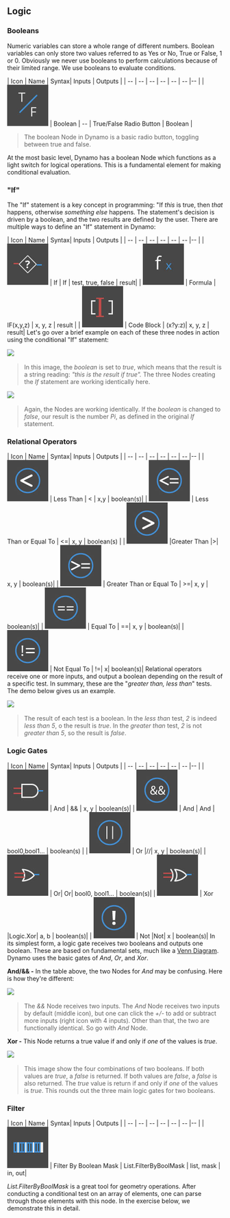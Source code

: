 ## Logic

### Booleans
Numeric variables can store a whole range of different numbers. Boolean
variables can only store two values referred to as Yes or No, True or False,
1 or 0. Obviously we never use booleans to perform calculations because of their
limited range. We use booleans to evaluate conditions.

| Icon | Name | Syntax| Inputs | Outputs |
| -- | -- | -- | -- | -- | -- |-- |
| ![](../images/icons/DSCoreNodesUI-BoolSelector-Large.jpg) | Boolean | -- | True/False Radio Button | Boolean |
> The boolean Node in Dynamo is a basic radio button, toggling between true and false.

At the most basic level, Dynamo has a boolean Node which functions as a light switch for logical operations.  This is a fundamental element for making conditional evaluation.

### "If"
The "If" statement is a key concept in programming: "If *this* is true, then *that* happens, otherwise *something else* happens.  The statement's decision is driven by a boolean, and the two results are defined by the user.  There are multiple ways to define an "If" statement in Dynamo:

| Icon | Name | Syntax| Inputs | Outputs |
| -- | -- | -- | -- | -- | -- |-- |
| ![](../images/icons/DSCoreNodesUI-Logic-If-Large.jpg) | If | If | test, true, false | result|
| ![](../images/icons/DSCoreNodesUI-Formula-Large.jpg) | Formula | IF(x,y,z) | x, y, z | result |
| ![](../images/icons/Dynamo-Nodes-CodeBlockNodeModel-Large.jpg) | Code Block | (x?y:z)| x, y, z | result|
Let's go over a brief example on each of these three nodes in action using the conditional "If" statement:

![](images/4-3/Ifs.jpg)
> In this image, the *boolean* is set to *true*, which means that the result is a string reading: *"this is the result if true".*  The three Nodes creating the *If* statement are working identically here.

![](images/4-3/Ifs2.jpg)
> Again, the Nodes are working identically.  If the *boolean* is changed to *false*, our result is the number *Pi*, as defined in the original *If* statement.

### Relational Operators
| Icon | Name | Syntax| Inputs | Outputs |
| -- | -- | -- | -- | -- | -- |-- |
| ![](../images/icons/lt-Large.jpg) | Less Than | < | x,y | boolean(s)|
| ![](../images/icons/le-Large.jpg) | Less Than or Equal To | <=| x, y | boolean(s) |
| ![](../images/icons/gt-Large.jpg) |Greater Than |>| x, y | boolean(s)|
| ![](../images/icons/ge-Large.jpg) | Greater Than or Equal To | >=| x, y | boolean(s)|
| ![](../images/icons/eq-Large.jpg) | Equal To | ==| x, y | boolean(s)|
| ![](../images/icons/nq-Large.jpg) | Not Equal To | !=| x| boolean(s)|
Relational operators receive one or more inputs, and output a boolean depending on the result of a specific test.  In summary, these are the "*greater than, less than*" tests.  The demo below gives us an example.

![](images/4-3/largesmall.jpg)
> The result of each test is a boolean.  In the *less than* test, *2* is indeed *less than 5*, o the result is *true*. In the *greater than* test, *2* is not *greater than 5*, so the result is *false*.

### Logic Gates
| Icon | Name | Syntax| Inputs | Outputs |
| -- | -- | -- | -- | -- | -- |-- |
| ![](../images/icons/DSCore-Logic-And-Large.jpg) | And | && | x, y | boolean(s)|
| ![](../images/icons/and-Large.jpg) | And | And | bool0,bool1... | boolean(s) |
| ![](../images/icons/or-Large.jpg) | Or |//| x, y | boolean(s)|
| ![](../images/icons/DSCore-Logic-Or-Large.jpg) | Or| Or| bool0, bool1... | boolean(s)|
| ![](../images/icons/DSCore-Logic-Xor-Large.jpg) | Xor |Logic.Xor| a, b | boolean(s)|
| ![](../images/icons/Not-Large.jpg) | Not |Not| x | boolean(s)|
In its simplest form, a logic gate receives two booleans and outputs one boolean.  These are based on fundamental sets, much like a [Venn Diagram](http://en.wikipedia.org/wiki/Venn_diagram).  Dynamo uses the basic gates of *And*, *Or*, and *Xor*.

**And/&& -** In the table above, the two Nodes for *And* may be confusing.  Here is how they're different:

![](images/4-3/andand.jpg)
> The *&&* Node receives two inputs. The *And* Node receives two inputs by default (middle icon), but one can click the *+/-* to add or subtract more inputs (right icon with 4 inputs). Other than that, the two are functionally identical. So go with *And* Node.

**Xor -** This Node returns a true value if and only if *one* of the values is *true*.


![](images/4-3/onetrue.jpg)
> This image show the four combinations of two booleans. If both values are *true*, a *false* is returned.  If both values are *false*, a *false* is also returned.  The *true* value is return if and only if *one* of the values is *true*.  This rounds out the three main logic gates for two booleans.


### Filter

| Icon | Name | Syntax| Inputs | Outputs |
| -- | -- | -- | -- | -- | -- |-- |
| ![](../images/icons/DSCore-List-FilterByBoolMask-Large.jpg) | Filter By Boolean Mask | List.FilterByBoolMask | list, mask | in, out|

*List.FilterByBoolMask* is a great tool for geometry operations. After conducting a conditional test on an array of elements, one can parse through those elements with this node.  In the exercise below, we demonstrate this in detail.
